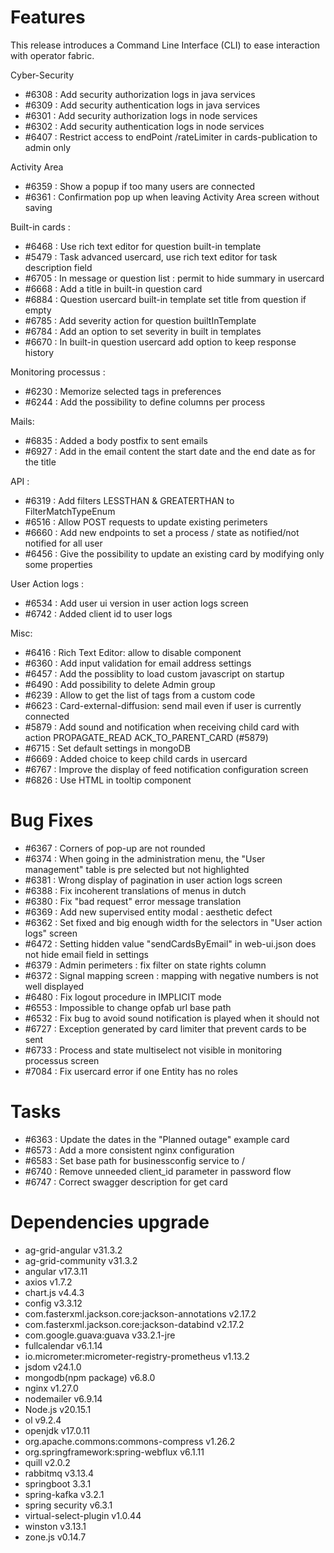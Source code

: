 
# Features

This release introduces a Command Line Interface (CLI) to ease interaction with operator fabric.  

Cyber-Security 
  - #6308 : Add security authorization logs in java services
  - #6309 : Add security authentication logs in java services
  - #6301 : Add security authorization logs in node services
  - #6302 : Add security authentication logs in node services
  - #6407 : Restrict access to endPoint /rateLimiter in cards-publication to admin only

Activity Area 
- #6359 : Show a popup if too many users are connected
- #6361 : Confirmation pop up when leaving Activity Area screen without saving

Built-in cards :
- #6468 : Use rich text editor for question built-in template
- #5479 : Task advanced usercard, use rich text editor for task description field
- #6705 : In message or question list : permit to hide summary in usercard
- #6668 : Add a title in built-in question card
- #6884 : Question usercard built-in template set title from question if empty
- #6785 : Add severity action for question builtInTemplate
- #6784 : Add an option to set severity in built in templates
- #6670 : In built-in question usercard add option to keep response history

Monitoring processus :
- #6230 : Memorize selected tags in preferences
- #6244 : Add the possibility to define columns per process

Mails: 
- #6835 : Added a body postfix to sent emails
- #6927 : Add in the email content the start date and the end date as for the title

API :
- #6319 : Add filters LESSTHAN & GREATERTHAN to FilterMatchTypeEnum
- #6516 : Allow POST requests to update existing perimeters
- #6660 : Add new endpoints to set a process / state as notified/not notified for all user
- #6456 : Give the possibility to update an existing card by modifying only some properties

User Action logs :
- #6534 : Add user ui version in user action logs screen
- #6742 : Added client id to user logs

Misc:
- #6416 : Rich Text Editor: allow to disable component
- #6360 : Add input validation for email address settings
- #6457 : Add the possiblity to load custom javascript on startup
- #6490 : Add possibility to delete Admin group
- #6239 : Allow to get the list of tags from a custom code
- #6623 : Card-external-diffusion: send mail even if user is currently connected
- #5879 : Add sound and notification when receiving child card with action PROPAGATE_READ ACK_TO_PARENT_CARD (#5879)
- #6715 : Set default settings in mongoDB
- #6669 : Added choice to keep child cards in usercard
- #6767 : Improve the display of feed notification configuration screen
- #6826 : Use HTML in tooltip component


# Bug Fixes

- #6367 : Corners of pop-up are not rounded
- #6374 : When going in the administration menu, the "User management" table is pre selected but not highlighted
- #6381 : Wrong display of pagination in user action logs screen
- #6388 : Fix incoherent translations of menus in dutch
- #6380 : Fix "bad request" error message translation
- #6369 : Add new supervised entity modal : aesthetic defect
- #6362 : Set fixed and big enough width for the selectors in "User action logs" screen
- #6472 : Setting hidden value "sendCardsByEmail" in web-ui.json does not hide email field in settings
- #6379 : Admin perimeters : fix filter on state rights column
- #6372 : Signal mapping screen : mapping with negative numbers is not well displayed
- #6480 : Fix logout procedure in IMPLICIT mode
- #6553 : Impossible to change opfab url base path
- #6532 : Fix bug to avoid sound notification is played when it should not
- #6727 : Exception generated by card limiter that prevent cards to be sent
- #6733 : Process and state multiselect not visible in monitoring processus screen
- #7084 : Fix usercard error if one Entity has no roles

# Tasks

- #6363 : Update the dates in the "Planned outage" example card
- #6573 : Add a more consistent nginx configuration
- #6583 : Set base path for businessconfig service to /
- #6740 : Remove unneeded client_id parameter in password flow
- #6747 : Correct swagger description for get card

# Dependencies upgrade

- ag-grid-angular v31.3.2
- ag-grid-community v31.3.2
- angular v17.3.11
- axios v1.7.2
- chart.js v4.4.3
- config v3.3.12
- com.fasterxml.jackson.core:jackson-annotations v2.17.2
- com.fasterxml.jackson.core:jackson-databind v2.17.2
- com.google.guava:guava v33.2.1-jre
- fullcalendar v6.1.14
- io.micrometer:micrometer-registry-prometheus v1.13.2 
- jsdom v24.1.0 
- mongodb(npm package) v6.8.0
- nginx v1.27.0
- nodemailer v6.9.14
- Node.js v20.15.1
- ol v9.2.4
- openjdk v17.0.11
- org.apache.commons:commons-compress v1.26.2
- org.springframework:spring-webflux v6.1.11 
- quill v2.0.2
- rabbitmq v3.13.4
- springboot 3.3.1
- spring-kafka v3.2.1
- spring security v6.3.1
- virtual-select-plugin v1.0.44
- winston v3.13.1 
- zone.js v0.14.7

